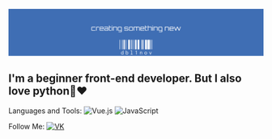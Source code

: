 ![Header](https://github.com/dbl1nov/telegrambotshop/blob/main/headerlogo.jpeg)

## I'm a beginner front-end developer. But I also love python🐍❤️

Languages and Tools:
![Vue.js](https://img.shields.io/badge/Vue.js-31d100??style=flat&logo=appveyorVue.js) 
![JavaScript](https://img.shields.io/badge/JavaScript-31d100??style=flat&logo=appveyorJavaScriptcolor=yellow)

Follow Me: [![VK](https://img.shields.io/badge/Vk-31d100?color=blue)](https://vk.com/frontender1)
